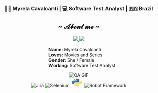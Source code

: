 <div align="center">
  <h3>👩‍💻 Myrela Cavalcanti | 💻 Software Test Analyst | 🇧🇷 Brazil</h3>
</div>

<div align="center">
  <h2>~ 𝓐𝓫𝓸𝓾𝓽 𝓶𝓮 ~</h2>
</div>

<div align="center">
  <a href="mailto:myhcavalcanti@gmail.com">
    <img src="https://img.shields.io/badge/-Gmail-%23333?style=for-the-badge&logo=gmail&logoColor=white">
  </a>
  <a href="https://www.linkedin.com/in/myrela-cavalcanti-52385811a/" target="_blank">
    <img src="https://img.shields.io/badge/-LinkedIn-%230077B5?style=for-the-badge&logo=linkedin&logoColor=white">
  </a>
</div>

<div align="center">
  <div style="text-align: left; display: inline-block; margin-left: 20px;">
    <ul style="list-style: none; padding-left: 0;">
      <li><b>Name:</b> Myrela Cavalcanti</li>
      <li><b>Loves:</b> Movies and Series</li>
      <li><b>Gender:</b> She / Female</li>
      <li><b>Working:</b> Software Test Analyst</li>
    </ul>
  </div>
</div>

<div align="center">
  <img height="195" width="350" alt="QA GIF" src="https://media2.giphy.com/media/v1.Y2lkPTc5MGI3NjExY3QybmQ4anZza2ZyOXp0OGp6cm9jMWF1ajh3MmIyZHRiNm04aTdxYiZlcD12MV9pbnRlcm5hbF9naWZfYnlfaWQmY3Q9Zw/3o7WTL4qQCbbLLV2Pm/giphy.gif"> 
</div>

<div align="center">
  <img alt="Jira" height="30" width="40" src="https://cdn.jsdelivr.net/gh/devicons/devicon/icons/jira/jira-original.svg">
  <img alt="Selenium" height="30" width="40" src="https://cdn.jsdelivr.net/gh/devicons/devicon/icons/selenium/selenium-original.svg">
  <img alt="Python" height="30" width="40" src="https://raw.githubusercontent.com/devicons/devicon/master/icons/python/python-original.svg">
  <img alt="Robot Framework" height="40" width="40" src="https://github.com/macielthiago89/macielthiago89/assets/92893341/47fbee38-1830-4719-b39b-c07fcc6b29b1">
</div>


